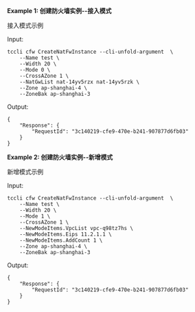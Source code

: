 **Example 1: 创建防火墙实例--接入模式**

接入模式示例

Input: 

```
tccli cfw CreateNatFwInstance --cli-unfold-argument  \
    --Name test \
    --Width 20 \
    --Mode 0 \
    --CrossAZone 1 \
    --NatGwList nat-14yv5rzx nat-14yv5rzk \
    --Zone ap-shanghai-4 \
    --ZoneBak ap-shanghai-3
```

Output: 
```
{
    "Response": {
        "RequestId": "3c140219-cfe9-470e-b241-907877d6fb03"
    }
}
```

**Example 2: 创建防火墙实例--新增模式**

新增模式示例

Input: 

```
tccli cfw CreateNatFwInstance --cli-unfold-argument  \
    --Name test \
    --Width 20 \
    --Mode 1 \
    --CrossAZone 1 \
    --NewModeItems.VpcList vpc-q98tz7hs \
    --NewModeItems.Eips 11.2.1.1 \
    --NewModeItems.AddCount 1 \
    --Zone ap-shanghai-4 \
    --ZoneBak ap-shanghai-3
```

Output: 
```
{
    "Response": {
        "RequestId": "3c140219-cfe9-470e-b241-907877d6fb03"
    }
}
```

